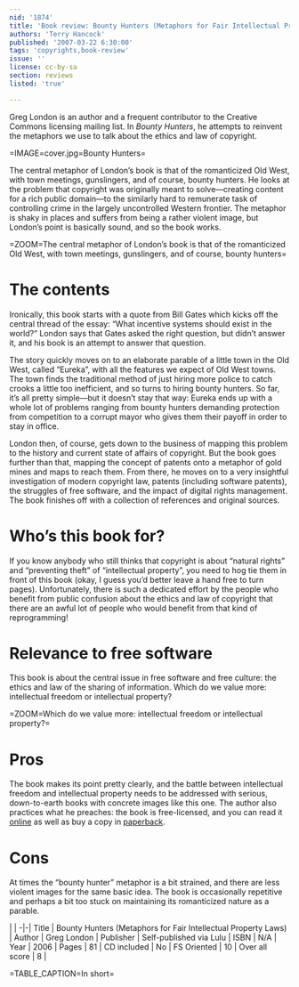 ```yaml
---
nid: '1874'
title: 'Book review: Bounty Hunters (Metaphors for Fair Intellectual Property Laws) by <i>Greg London</i>'
authors: 'Terry Hancock'
published: '2007-03-22 6:30:00'
tags: 'copyrights,book-review'
issue: ''
license: cc-by-sa
section: reviews
listed: 'true'

---
```

Greg London is an author and a frequent contributor to the Creative Commons licensing mailing list. In _Bounty Hunters_, he attempts to reinvent the metaphors we use to talk about the ethics and law of copyright.


=IMAGE=cover.jpg=Bounty Hunters=

The central metaphor of London’s book is that of the romanticized Old West, with town meetings, gunslingers, and of course, bounty hunters. He looks at the problem that copyright was originally meant to solve—creating content for a rich public domain—to the similarly hard to remunerate task of controlling crime in the largely uncontrolled Western frontier. The metaphor is shaky in places and suffers from being a rather violent image, but London’s point is basically sound, and so the book works.


=ZOOM=The central metaphor of London’s book is that of the romanticized Old West, with town meetings, gunslingers, and of course, bounty hunters=


# The contents

Ironically, this book starts with a quote from Bill Gates which kicks off the central thread of the essay: “What incentive systems should exist in the world?” London says that Gates asked the right question, but didn’t answer it, and his book is an attempt to answer that question.

The story quickly moves on to an elaborate parable of a little town in the Old West, called “Eureka”, with all the features we expect of Old West towns. The town finds the traditional method of just hiring more police to catch crooks a little too inefficient, and so turns to hiring bounty hunters. So far, it’s all pretty simple—but it doesn’t stay that way: Eureka ends up with a whole lot of problems ranging from bounty hunters demanding protection from competition to a corrupt mayor who gives them their payoff in order to stay in office.

London then, of course, gets down to the business of mapping this problem to the history and current state of affairs of copyright. But the book goes further than that, mapping the concept of patents onto a metaphor of gold mines and maps to reach them. From there, he moves on to a very insightful investigation of modern copyright law, patents (including software patents), the struggles of free software, and the impact of digital rights management. The book finishes off with a collection of references and original sources.


# Who’s this book for?

If you know anybody who still thinks that copyright is about “natural rights” and “preventing theft” of “intellectual property”, you need to hog tie them in front of this book (okay, I guess you’d better leave a hand free to turn pages). Unfortunately, there is such a dedicated effort by the people who benefit from public confusion about the ethics and law of copyright that there are an awful lot of people who would benefit from that kind of reprogramming!


# Relevance to free software

This book is about the central issue in free software and free culture: the ethics and law of the sharing of information. Which do we value more: intellectual freedom or intellectual property?


=ZOOM=Which do we value more: intellectual freedom or intellectual property?=


# Pros

The book makes its point pretty clearly, and the battle between intellectual freedom and intellectual property needs to be addressed with serious, down-to-earth books with concrete images like this one. The author also practices what he preaches: the book is free-licensed, and you can read it [online](http://www.greglondon.com/bountyhunters/) as well as buy a copy in [paperback](http://www.lulu.com/content/120792).


# Cons

At times the “bounty hunter” metaphor is a bit strained, and there are less violent images for the same basic idea. The book is occasionally repetitive and perhaps a bit too stuck on maintaining its romanticized nature as a parable.


 | |
-|-|
Title | Bounty Hunters (Metaphors for Fair Intellectual Property Laws) | 
Author | Greg London | 
Publisher | Self-published via Lulu | 
ISBN | N/A | 
Year | 2006 | 
Pages | 81 | 
CD included | No | 
FS Oriented | 10 | 
Over all score | 8 | 

=TABLE_CAPTION=In short=

